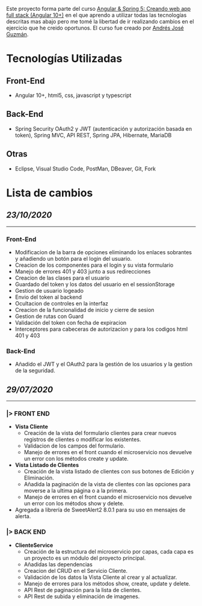 Este proyecto forma parte del curso [Angular & Spring 5: Creando web app full stack (Angular 10+)](https://www.udemy.com/share/101XZeBEYcc1ZTQno=/) en el que aprendo a utilizar todas las tecnologías descritas mas abajo pero me tomé la libertad de ir realizando cambios en el ejercicio que he creido oportunos. El curso fue creado por [Andrés José Guzmán](https://www.udemy.com/course/angular-spring/#instructor-1).

# Tecnologías Utilizadas
## Front-End
* Angular 10+, html5, css, javascript y typescript
## Back-End
* Spring Security OAuth2 y JWT (autenticación y autorización basada en token), Spring MVC, API REST, Spring JPA, Hibernate, MariaDB
## Otras
* Eclipse, Visual Studio Code, PostMan, DBeaver, Git, Fork
# Lista de cambios
## ___23/10/2020___
---
### Front-End
* Modificacion de la barra de opciones eliminando los enlaces sobrantes y añadiendo un botón para el login del usuario.
* Creacion de los componentes para el login y su vista formulario
* Manejo de errores 401 y 403 junto a sus redirecciones
* Creacion de las clases para el usuario
* Guardado del token y los datos del usuario en el sessionStorage
* Gestion de usuario logeado
* Envio del token al backend
* Ocultacion de controles en la interfaz
* Creacion de la funcionalidad de inicio y cierre de sesion
* Gestion de rutas con Guard
* Validación del token con fecha de expiracion
* Interceptores para cabeceras de autorizacion y para los codigos html 401 y 403
### Back-End
* Añadido el JWT y el OAuth2 para la gestión de los usuarios y la gestion de la seguridad.
## ___29/07/2020___
---
### **|> FRONT END**
* **Vista Cliente**
    * Creación de la vista del formulario clientes para crear nuevos registros de clientes o modificar los existentes.
    * Validacion de los campos del formulario.
    * Manejo de errores en el front cuando el microservicio nos devuelve un error con los métodos create y update.
* **Vista Listado de Clientes**
    * Creación de la vista listado de clientes con sus botones de Edición y Eliminación.
    * Añadida la paginación de la vista de clientes con las opciones para moverse a la ultima página o a la primera.
    * Manejo de errores en el front cuando el microservicio nos devuelve un error con los métodos show y delete.
* Agregada a librería de SweetAlert2 8.0.1 para su uso en mensajes de alerta.
### **|> BACK END**
* **ClienteService**
    * Creación de la estructura del microservicio por capas, cada capa es un proyecto es un módulo del proyecto principal.
    * Añadidas las dependencias 
    * Creacion del CRUD en el Servicio Cliente.
    * Validación de los datos la Vista Cliente al crear y al actualizar.
    * Manejo de errores para los métodos show, create, update y delete.
    * API Rest de paginación para la lista de clientes.
    * API Rest de subida y eliminación de imagenes.